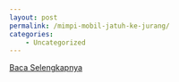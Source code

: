 ```yaml
---
layout: post
permalink: /mimpi-mobil-jatuh-ke-jurang/
categories:
    - Uncategorized
---
```


[Baca Selengkapnya](/06)